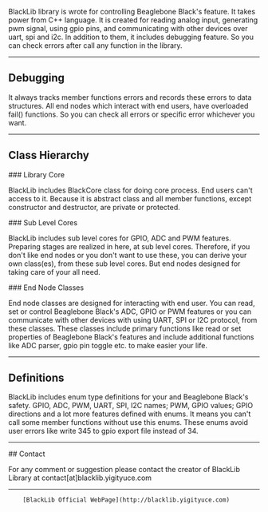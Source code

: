 BlackLib library is wrote for controlling Beaglebone Black's feature. It takes power from C++ language. It is created for reading analog input, generating pwm signal, using gpio pins, and communicating with other devices over uart, spi and i2c. In addition to them, it includes debugging feature. So you can check errors after call any function in the library.


--------------------------------------------------------------------------------
## Debugging

It always tracks member functions errors and records these errors to data structures. All end nodes which interact with end users, have overloaded fail() functions. So you can check all errors or specific error whichever you want.


--------------------------------------------------------------------------------
## Class Hierarchy

### Library Core

BlackLib includes BlackCore class for doing core process. End users can't access to it. Because it is abstract class and all member functions, except constructor and destructor, are private or protected.

### Sub Level Cores

BlackLib includes sub level cores for GPIO, ADC and PWM features. Preparing stages are realized in here, at sub level cores. Therefore, if you don't like end nodes or you don't want to use these, you can derive your own class(es), from these sub level cores. But end nodes designed for taking care of your all need.

### End Node Classes

End node classes are designed for interacting with end user. You can read, set or control Beaglebone Black's ADC, GPIO or PWM features or you can communicate with other devices with using UART, SPI or I2C protocol, from these classes. These classes include primary functions like read or set properties of Beaglebone Black's features and include additional functions like ADC parser, gpio pin toggle etc. to make easier your life.


--------------------------------------------------------------------------------
## Definitions

BlackLib includes enum type definitions for your and Beaglebone Black's safety. GPIO, ADC, PWM, UART, SPI, I2C names; PWM, GPIO values; GPIO directions and a lot more features defined with enums. It means you can't call some member functions without use this enums. These enums avoid user errors like write 345 to gpio export file instead of 34.


--------------------------------------------------------------------------------
## Contact

For any comment or suggestion please contact the creator of BlackLib Library at contact[at]blacklib.yigityuce.com


--------------------------------------------------------------------------------
		[BlackLib Official WebPage](http://blacklib.yigityuce.com)	
